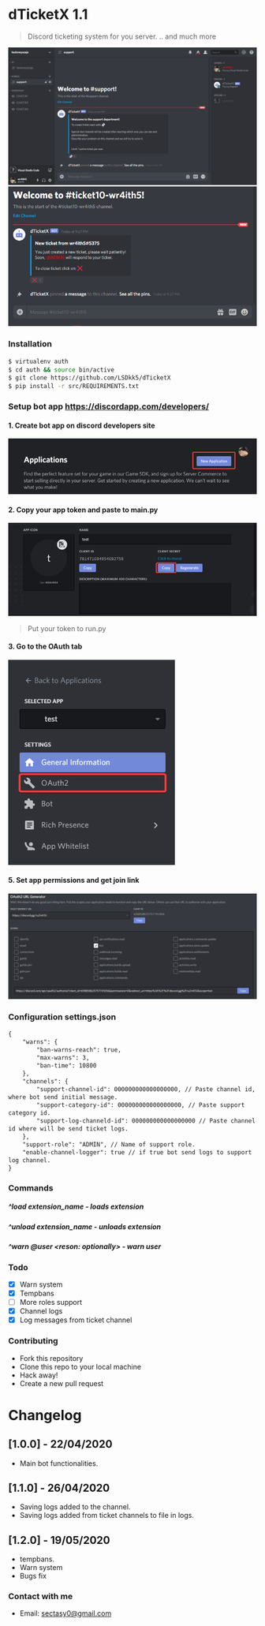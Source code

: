 # dTicketX 1.1
> Discord ticketing system for you server.
> .. and much more

![Alt text](/img/discord1.png?raw=true "Screenshot1")
![Alt text](/img/discord2.png?raw=true "Screenshot2")

### Installation
```sh
$ virtualenv auth
$ cd auth && source bin/active
$ git clone https://github.com/LSDkk5/dTicketX
$ pip install -r src/REQUIREMENTS.txt
```

### Setup bot app https://discordapp.com/developers/
#### 1. Create bot app on discord developers site
![Alt text](/img/step1.png?raw=true "Create bot app")
#### 2. Copy your app token and paste to main.py
![Alt text](/img/step2.png?raw=true "Get app token")
> Put your token to run.py
#### 3. Go to the OAuth tab
![Alt text](/img/step3.png?raw=true "OAuth tab")
#### 5. Set app permissions and get join link
![Alt text](/img/step4.png?raw=true "Get join link")


### Configuration settings.json
```jsonc
{
    "warns": {
        "ban-warns-reach": true,
        "max-warns": 3,
        "ban-time": 10800
    },
    "channels": {
        "support-channel-id": 000000000000000000, // Paste channel id, where bot send initial message. 
        "support-category-id": 000000000000000000, // Paste support category id.
        "support-log-channeld-id": 000000000000000000 // Paste channel id where will be send ticket logs.
    },
    "support-role": "ADMIN", // Name of support role.
    "enable-channel-logger": true // if true bot send logs to support log channel.
}
```

### Commands
##### ^load extension_name - loads extension
##### ^unload extension_name - unloads extension
##### ^warn @user <reson: optionally> - warn user

### Todo
- [X] Warn system
- [X] Tempbans
- [ ] More roles support
- [X] Channel logs
- [X] Log messages from ticket channel

### Contributing
- Fork this repository
- Clone this repo to your local machine
- Hack away!
- Create a new pull request

# Changelog
## [1.0.0] - 22/04/2020
- Main bot functionalities.
## [1.1.0] - 26/04/2020
- Saving logs added to the channel.
- Saving logs added from ticket channels to file in logs.
## [1.2.0] - 19/05/2020
- tempbans.
- Warn system
- Bugs fix

### Contact with me
- Email: sectasy0@gmail.com
